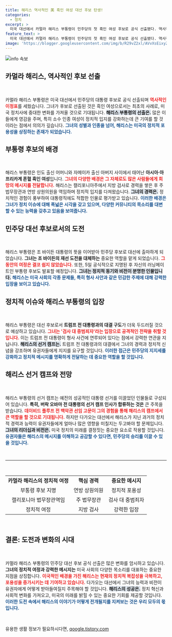 ```yaml
---
title: 해리스 역사적인 美 흑인 여성 대선 후보 탄생!
categories:
  - 정치
excerpt: >
  미국 대선에서 카멀라 해리스 부통령이 민주당의 첫 흑인 여성 후보로 공식 선출됐다. 역사적인 순간을 맞이한 해리스는 강력한 지원을 바탕으로 대결을 준비하며, 11월 5일 흥미진진한 승부를 예고한다!
feature_text: >
  미국 대선에서 카멀라 해리스 부통령이 민주당의 첫 흑인 여성 후보로 공식 선출됐다. 역사적인 순간을 맞이한 해리스는 강력한 지원을 바탕으로 대결을 준비하며, 11월 5일 흥미진진한 승부를 예고한다!
image: 'https://blogger.googleusercontent.com/img/b/R29vZ2xl/AVvXsEixyZcFfHzMRdzZMjFBmAUKJYCLCGyLL1o632UiGVXcaFdKo_bkvkuCioo0uUKlGfBVcT3P84aROyZIXSBEx3Aw5nCQ3pTgDom1WDC4m8eifvWiAmWEEVb4x6G_l8C0QH225ldMjyaFvpxGEBGNO37VmDTDMHGhJPq73UglMfDca1-0aw/s1600/blogspot.png'
---
```


<p><img src="https://blogger.googleusercontent.com/img/b/R29vZ2xl/AVvXsEixyZcFfHzMRdzZMjFBmAUKJYCLCGyLL1o632UiGVXcaFdKo_bkvkuCioo0uUKlGfBVcT3P84aROyZIXSBEx3Aw5nCQ3pTgDom1WDC4m8eifvWiAmWEEVb4x6G_l8C0QH225ldMjyaFvpxGEBGNO37VmDTDMHGhJPq73UglMfDca1-0aw/s1600/blogspot.png" alt="info 속보" /></p>

<h2 data-ke-size="size26">카멀라 해리스, 역사적인 후보 선출</h2>

<p data-ke-size="size16">&nbsp;</p>

<p>카멀라 해리스 부통령은 미국 대선에서 민주당의 대통령 후보로 공식 선출되며 <b><span style="color: #ee2323;">역사적인 이정표</span></b>를 세웠습니다. 그녀가 후보로 선출된 것은 흑인 여성으로서는 최초의 사례로, 미국 정치사에 중대한 변화를 가져올 것으로 기대됩니다. <b><span style="background-color: #21538527;">해리스 부통령의 선출은.</span></b> 많은 이들에게 영감을 주며, 특히 소수 인종 여성이 정치적 입지를 강화하는데 큰 기여를 할 것이라는 점에서 의의가 깊습니다. <b><span style="color: #1a5490;">그녀의 성별과 인종을 넘어, 해리스는 미국의 정치적 포용성을 상징하는 존재가 되었습니다.</span></b></p>

<h2 data-ke-size="size26">부통령 후보의 배경</h2>

<p data-ke-size="size16">&nbsp;</p>

<p>해리스 부통령은 인도 출신 어머니와 자메이카 출신 아버지 사이에서 태어난 <b>아시아·아프리카계 혼혈 흑인 여성</b>입니다. <b><span style="color: #ee2323;">그녀의 다양한 배경은 그 자체로도 많은 사람들에게 희망의 메시지를 전달합니다.</span></b> 해리스는 캘리포니아주에서 지방 검사로 경력을 쌓은 후 주 법무장관과 연방 상원의원을 역임하며 정치적 입지를 다져왔습니다. <b><span style="background-color: #21538527;">그녀의 경력은.</span></b> 정치적인 경험이 풍부하여 대통령직에도 적합한 인물로 평가받고 있습니다. <b><span style="color: #1a5490;">이러한 배경은 그녀가 정치 이슈에 대해 폭넓은 시각을 갖고 있으며, 다양한 커뮤니티의 목소리를 대변할 수 있는 능력을 갖추고 있음을 보여줍니다.</span></b></p>

<h2 data-ke-size="size26">민주당 대선 후보로서의 도전</h2>

<p data-ke-size="size16">&nbsp;</p>

<p>해리스 부통령은 조 바이든 대통령의 뜻을 이어받아 민주당 후보로 대선에 출마하게 되었습니다. <b>그녀는 조 바이든의 재선 도전을 대체하는</b> 중요한 역할을 맡게 되었습니다. <b><span style="color: #ee2323;">그 동안의 여정은 결코 쉽지 않았습니다.</span></b> 또한, 5일 공식적으로 지명된 후 자신의 러닝메이트인 부통령 후보도 발표할 예정입니다. <b><span style="background-color: #21538527;">그녀는 정치적 동기와 비전이 분명한 인물입니다.</span></b> <b><span style="color: #1a5490;">해리스는 미국 사회의 각종 문제들, 특히 형사 사안과 같은 민감한 주제에 대해 강력한 입장을 보이고 있습니다.</span></b></p>

<h2 data-ke-size="size26">정치적 이슈와 해리스 부통령의 입장</h2>

<p data-ke-size="size16">&nbsp;</p>

<p>해리스 부통령은 대선 후보로서 <b>트럼프 전 대통령과의 대결 구도</b>가 더욱 두드러질 것으로 예상하고 있습니다. <b><span style="color: #ee2323;">그녀는 '검사 대 중범죄자'라는 입장으로 공격적인 전략을 취할 것입니다.</span></b> 이는 트럼프 전 대통령이 형사 사건에 연루되어 있다는 점에서 강력한 연관을 지닙니다. <b><span style="background-color: #21538527;">해리스의 선거 캠프는.</span></b> 트럼프 전 대통령과의 대결에서 그녀의 경력과 정치적 신념을 강조하며 유권자들에게 지지를 요구할 것입니다. <b><span style="color: #1a5490;">이러한 접근은 민주당의 지지세를 강화하고 정치적 메시지를 명확하게 전달하는 데 중요한 역할을 할 것입니다.</span></b></p>

<h2 data-ke-size="size26">해리스 선거 캠프와 전망</h2>

<p data-ke-size="size16">&nbsp;</p>

<p>해리스 부통령의 선거 캠프는 예전의 성공적인 대통령 선거를 이끌었던 인물들로 구성되어 있습니다. <b>특히, 버락 오바마 전 대통령의 선거 캠프 인사가 합류하는 것은</b> 큰 주목을 받습니다. <b><span style="color: #ee2323;">데이비드 플루프 전 백악관 선임 고문이 그의 경험을 통해 해리스의 캠프에서 큰 역할을 할 것으로 기대됩니다.</span></b> 하지만 다가오는 대선에서 해리스가 지닌 과거의 정치적 경력과 능력이 유권자들에게 얼마나 많은 영향을 미칠지는 두고봐야 할 문제입니다. <b><span style="background-color: #21538527;">그녀의 리더십과 비전은.</span></b> 미국 정치의 미래를 결정짓는 중요한 요소로 작용할 것입니다. <b><span style="color: #1a5490;">유권자들은 해리스의 메시지를 이해하고 공감할 수 있다면, 민주당의 승리를 이끌 수 있을 것입니다.</span></b></p>

<p data-ke-size="size16">&nbsp;</p>

<hr>

<p data-ke-size="size16">&nbsp;</p>

<table style="width: 100%; border-collapse: collapse;">
<tr>
<td style="text-align: center; height: 17px;"><b>카멀라 해리스의 정치적 여정</b></td>
<td style="text-align: center; height: 17px;"><b>핵심 경력</b></td>
<td style="text-align: center; height: 17px;"><b>중요한 메시지</b></td>
</tr>
<tr>
<td style="text-align: center; height: 17px;">부통령 후보 지명</td>
<td style="text-align: center; height: 17px;">연방 상원의원</td>
<td style="text-align: center; height: 17px;">정치적 포용성</td>
</tr>
<tr>
<td style="text-align: center; height: 17px;">캘리포니아 법무장관역임</td>
<td style="text-align: center; height: 17px;">주 법무장관</td>
<td style="text-align: center; height: 17px;">검사 대 중범죄자</td>
</tr>
<tr>
<td style="text-align: center; height: 17px;">정치적 여정</td>
<td style="text-align: center; height: 17px;">지방 검사</td>
<td style="text-align: center; height: 17px;">강력한 입장</td>
</tr>
</table>

<p data-ke-size="size16">&nbsp;</p> 

<h2 data-ke-size="size26">결론: 도전과 변화의 시대</h2>

<p data-ke-size="size16">&nbsp;</p>

<p>카멀라 해리스 부통령의 민주당 대선 후보 공식 선출은 많은 변화를 암시하고 있습니다. <b>그녀의 정치적 여정과 강력한 메시지는</b> 미국 사회의 다양한 목소리를 대표하는 중요한 지점을 상징합니다. <b><span style="color: #ee2323;">이국적인 배경을 가진 해리스는 현재의 정치적 복잡성을 극복하고, 포용성을 증가시키는 데 기여하고 있습니다.</span></b> 다가오는 대선에서 그녀의 능력과 비전이 유권자에게 어떻게 받아들여질지 주목해야 할 것입니다. <b><span style="background-color: #21538527;">해리스의 성공은.</span></b> 정치 혁신과 사회적 변화를 가져오고, 미국의 미래를 밝힐 수 있는 중요한 기회를 제공할 것입니다. <b><span style="color: #1a5490;">이러한 도전 속에서 해리스의 이야기가 어떻게 전개될지를 지켜보는 것은 우리 모두의 몫입니다.</span></b> </p>

<p data-ke-size="size16">&nbsp;</p>
유용한 생활 정보가 필요하시다면, <a href="https://qoogle.tistory.com" rel="dofollow">qoogle.tistory.com</a>


